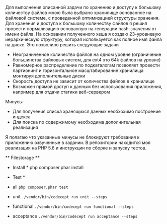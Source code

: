 Для выполнения описанной задачи по хранению и доступу к большому количеству файлов мною была выбрано хранилище основанное на файловой системе, с проведенной оптимизацией структуры хранения.
Для хранения и доступа к большому количеству файлов я решил провести нормализацию основанную на генерации hash-значения от имени файла.
На основании полученного хеша я создаю 23-уровневую иерархическую структуру, которая используется как полное имя файла на диске.
Это позволило решить следующие задачи
 - Неограниченное количество файлов на одном уровне (ограничение большинства файловых систем, для ext4 это 64k файлов на уровне)
 - Равномерное распределение по подкаталогам позволяет провести партионинг и горизонтальное масштабирование хранилища монтируя дополнительные диски
 - Скорость доступа не зависит от количества файлов в хранилище
 - Возможен прямой доступ к данным без использования приложения, например для отдачи статики веб-сервером
 
Минусы
 - Для получения списка хранящихся данных необхохимо построение индекса
 - Для поиска по содержимому необходима дополнительная реализация

Я полагаю что указанные минусы не блокируют требования к приложению озвученные в задании.
В репозитории находится моя реализация на PHP 5.6 и инструкции по сборке и запуску тестов.
 
 
** Filestorage **

* Install *
php composer.phar install

* Test *
 - all
`php composer.phar test`

 - unit
`./vendor/bin/codecept run unit --steps`

 - functional
`./vendor/bin/codecept run functional --steps`

 - acceptance
`./vendor/bin/codecept run acceptance --steps`
